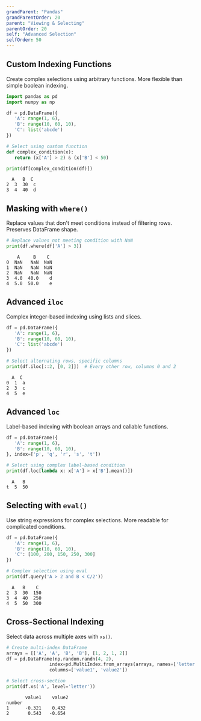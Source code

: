 ```yaml
---
grandParent: "Pandas"
grandParentOrder: 20
parent: "Viewing & Selecting"
parentOrder: 20
self: "Advanced Selection"
selfOrder: 50
---
```


## Custom Indexing Functions
Create complex selections using arbitrary functions. More flexible than simple boolean indexing.

```python
import pandas as pd
import numpy as np

df = pd.DataFrame({
   'A': range(1, 6),
   'B': range(10, 60, 10),
   'C': list('abcde')
})

# Select using custom function
def complex_condition(x):
   return (x['A'] > 2) & (x['B'] < 50)

print(df[complex_condition(df)])
```
```output
  A   B  C
2  3  30  c
3  4  40  d
```

## Masking with `where()`
Replace values that don't meet conditions instead of filtering rows. Preserves DataFrame shape.

```python
# Replace values not meeting condition with NaN
print(df.where(df['A'] > 3))
```
```output
    A     B    C
0  NaN   NaN  NaN
1  NaN   NaN  NaN
2  NaN   NaN  NaN
3  4.0  40.0    d
4  5.0  50.0    e
```

## Advanced `iloc`
Complex integer-based indexing using lists and slices.

```python
df = pd.DataFrame({
   'A': range(1, 6),
   'B': range(10, 60, 10),
   'C': list('abcde')
})

# Select alternating rows, specific columns
print(df.iloc[::2, [0, 2]])  # Every other row, columns 0 and 2
```
```output
  A  C
0  1  a
2  3  c
4  5  e
```

## Advanced `loc`
Label-based indexing with boolean arrays and callable functions.

```python
df = pd.DataFrame({
   'A': range(1, 6),
   'B': range(10, 60, 10),
}, index=['p', 'q', 'r', 's', 't'])

# Select using complex label-based condition
print(df.loc[lambda x: x['A'] > x['B'].mean()])
```
```output
  A   B
t  5  50
```

## Selecting with `eval()`
Use string expressions for complex selections. More readable for complicated conditions.

```python
df = pd.DataFrame({
   'A': range(1, 6),
   'B': range(10, 60, 10),
   'C': [100, 200, 150, 250, 300]
})

# Complex selection using eval
print(df.query('A > 2 and B < C/2'))
```
```output
  A   B    C
2  3  30  150
3  4  40  250
4  5  50  300
```

## Cross-Sectional Indexing
Select data across multiple axes with `xs()`.

```python
# Create multi-index DataFrame
arrays = [['A', 'A', 'B', 'B'], [1, 2, 1, 2]]
df = pd.DataFrame(np.random.randn(4, 2),
                index=pd.MultiIndex.from_arrays(arrays, names=['letter', 'number']),
                columns=['value1', 'value2'])

# Select cross-section
print(df.xs('A', level='letter'))
```
```output
       value1    value2
number                 
1      -0.321    0.432
2       0.543   -0.654
```